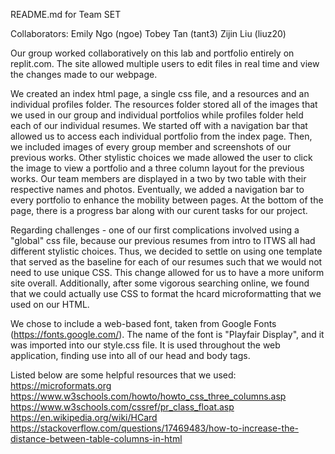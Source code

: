 README.md for Team SET

Collaborators:
Emily Ngo (ngoe)
Tobey Tan (tant3) 
Zijin Liu (liuz20) 

Our group worked collaboratively on this lab and portfolio entirely on replit.com. The site allowed multiple users to edit files in real time and view the changes made to our webpage. 

We created an index html page, a single css file, and a resources and an individual profiles folder. The resources folder stored all of the images that we used in our group and individual portfolios while profiles folder held each of our individual resumes. We started off with a navigation bar that allowed us to access each individual portfolio from the index page. Then, we included images of every group member and screenshots of our previous works. Other stylistic choices we made allowed the user to click the image to view a portfolio and a three column layout for the previous works. Our team members are displayed in a two by two table with their respective names and photos. Eventually, we added a navigation bar to every portfolio to enhance the mobility between pages. At the bottom of the page, there is a progress bar along with our curent tasks for our project. 

Regarding challenges - one of our first complications involved using a "global" css file, because our previous resumes from intro to ITWS all had different stylistic choices. Thus, we decided to settle on using one template that served as the baseline for each of our resumes such that we would not need to use unique CSS. This change allowed for us to have a more uniform site overall. Additionally, after some vigorous searching online, we found that we could actually use CSS to format the hcard microformatting that we used on our HTML. 

We chose to include a web-based font, taken from Google Fonts (https://fonts.google.com/). The name of the font is "Playfair Display", and it was imported into our style.css file. It is used throughout the web application, finding use into all of our head and body tags.

Listed below are some helpful resources that we used: 
https://microformats.org
https://www.w3schools.com/howto/howto_css_three_columns.asp
https://www.w3schools.com/cssref/pr_class_float.asp
https://en.wikipedia.org/wiki/HCard
https://stackoverflow.com/questions/17469483/how-to-increase-the-distance-between-table-columns-in-html
